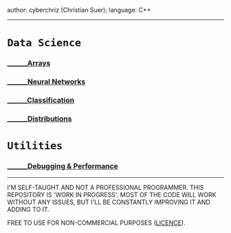 author: cyberchriz (Christian Suer);
language: C++
___
# `Data Science`
### [______Arrays](DataScience/datastructures/docs/array.md)
### [______Neural Networks](DataScience/neuralnet/docs/neuralnet.md)
### [______Classification](DataScience/classification/docs/classification.md)
### [______Distributions](DataScience/distributions/docs/distributions.md)
# `Utilities`
### [______Debugging & Performance](utilities/docs/performance.md)
___
I'M SELF-TAUGHT AND NOT A PROFESSIONAL PROGRAMMER. THIS REPOSITORY IS 'WORK IN PROGRESS'.
MOST OF THE CODE WILL WORK WITHOUT ANY ISSUES, BUT I'LL BE CONSTANTLY IMPROVING IT AND ADDING TO IT.

FREE TO USE FOR NON-COMMERCIAL PURPOSES ([LICENCE](LICENSE)).